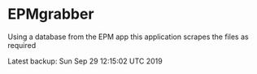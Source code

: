 # EPMgrabber
Using a database from the EPM app this application scrapes the files as required


Latest backup: Sun Sep 29 12:15:02 UTC 2019
